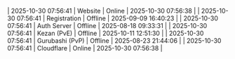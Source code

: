 | 2025-10-30 07:56:41 | Website | Online | 2025-10-30 07:56:38 |
| 2025-10-30 07:56:41 | Registration | Offline | 2025-09-09 16:40:23 |
| 2025-10-30 07:56:41 | Auth Server | Offline | 2025-08-18 09:33:31 |
| 2025-10-30 07:56:41 | Kezan (PvE) | Offline | 2025-10-11 12:51:30 |
| 2025-10-30 07:56:41 | Gurubashi (PvP) | Offline | 2025-08-23 21:44:06 |
| 2025-10-30 07:56:41 | Cloudflare | Online | 2025-10-30 07:56:38 |
